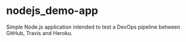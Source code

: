 # nodejs_demo-app
Simple Node.js application intended to test a DevOps pipeline between GitHub, Travis and Heroku.
